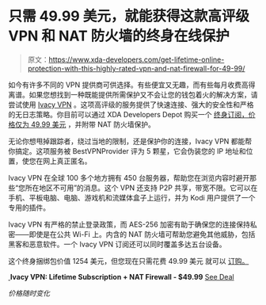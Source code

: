 # 只需 49.99 美元，就能获得这款高评级 VPN 和 NAT 防火墙的终身在线保护

> 原文：<https://www.xda-developers.com/get-lifetime-online-protection-with-this-highly-rated-vpn-and-nat-firewall-for-49-99/>

如今有许多不同的 VPN 提供商可供选择。有些便宜又无趣，而有些每月收费高得离谱。如果您想找到一种既能提供所需保护又不会让您的钱包着火的解决方案，请尝试使用 [Ivacy VPN](https://depot.xda-developers.com/sales/ivacy-vpn-lifetime-subscription-5?utm_source=xda-developers.com&utm_medium=referral&utm_campaign=ivacy-vpn-lifetime-subscription-5&utm_term=scsf-411575&utm_content=a0x1P000004sexZQAQ&scsonar=1) 。这项高评级的服务提供了快速连接、强大的安全性和严格的无日志策略。你目前可以通过 XDA Developers Depot 购买一个 [终身订阅，价格仅为 49.99 美元](https://depot.xda-developers.com/sales/ivacy-vpn-lifetime-subscription-5?utm_source=xda-developers.com&utm_medium=referral&utm_campaign=ivacy-vpn-lifetime-subscription-5&utm_term=scsf-411575&utm_content=a0x1P000004sexZQAQ&scsonar=1) ，并附带 NAT 防火墙保护。

无论你想甩掉跟踪者，绕过当地的限制，还是保护你的连接，Ivacy VPN 都能帮你搞定。这项服务被 BestVPNProvider 评为 5 颗星，它会伪装您的 IP 地址和位置，使您在网上真正匿名。

Ivacy VPN 在全球 100 多个地方拥有 450 台服务器，帮助您在浏览内容时避开那些“您所在地区不可用”的消息。这个 VPN 还支持 P2P 共享，带宽不限。它可以在手机、平板电脑、电脑、游戏机和流媒体盒子上运行，并为 Kodi 用户提供了一个专用的插件。

Ivacy VPN 有严格的禁止登录政策，而 AES-256 加密有助于确保您的连接保持私密——即使是在公共 Wi-Fi 上。内含的 NAT 防火墙可帮助您避免其他威胁，包括黑客和恶意软件。一个 Ivacy VPN 订阅还可以同时覆盖多达五台设备。

这个终身捆绑包价值 1254 美元，但您现在只需花费 49.99 美元 就可以 [订购。](https://depot.xda-developers.com/sales/ivacy-vpn-lifetime-subscription-5?utm_source=xda-developers.com&utm_medium=referral&utm_campaign=ivacy-vpn-lifetime-subscription-5&utm_term=scsf-411575&utm_content=a0x1P000004sexZQAQ&scsonar=1)

[ ](https://depot.xda-developers.com/sales/ivacy-vpn-lifetime-subscription-5?utm_source=xda-developers.com&utm_medium=referral-cta&utm_campaign=ivacy-vpn-lifetime-subscription-5&utm_term=scsf-411575&utm_content=a0x1P000004sexZQAQ&scsonar=1)**Ivacy VPN: Lifetime Subscription + NAT Firewall - $49.99** [See Deal](https://depot.xda-developers.com/sales/ivacy-vpn-lifetime-subscription-5?utm_source=xda-developers.com&utm_medium=referral-cta&utm_campaign=ivacy-vpn-lifetime-subscription-5&utm_term=scsf-411575&utm_content=a0x1P000004sexZQAQ&scsonar=1)

*价格随时变化*